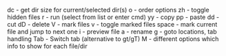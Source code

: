dc - get dir size for current/selected dir(s)
o - order options
zh - toggle hidden files
r - run (select from list or enter cmd)
yy - copy
pp - paste
dd - cut
dD - delete
V - mark files
v - toggle marked files
space - mark current file and jump to next one
i - preview file
a - rename
g - goto locations, tab handling
Tab - Switch tab (alternative to gt/gT)
M - different options which info to show for each file/dir
